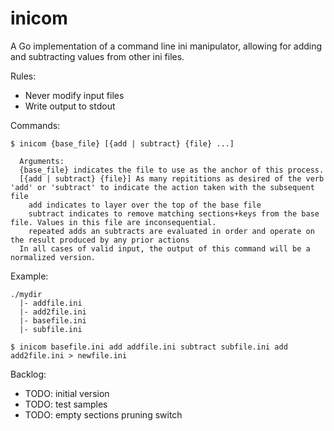 # inicom
A Go implementation of a command line ini manipulator, allowing for adding and subtracting values from other ini files.

Rules:
- Never modify input files
- Write output to stdout

Commands:
```
$ inicom {base_file} [{add | subtract} {file} ...]

  Arguments:
  {base_file} indicates the file to use as the anchor of this process.
  [{add | subtract} {file}] As many repititions as desired of the verb 'add' or 'subtract' to indicate the action taken with the subsequent file
    add indicates to layer over the top of the base file
    subtract indicates to remove matching sections+keys from the base file. Values in this file are inconsequential.
    repeated adds an subtracts are evaluated in order and operate on the result produced by any prior actions
  In all cases of valid input, the output of this command will be a normalized version.
```
Example:
```
./mydir
  |- addfile.ini
  |- add2file.ini
  |- basefile.ini
  |- subfile.ini

$ inicom basefile.ini add addfile.ini subtract subfile.ini add add2file.ini > newfile.ini
```

Backlog:
- TODO: initial version
- TODO: test samples
- TODO: empty sections pruning switch
